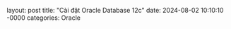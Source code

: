 layout: post
title: "Cài đặt Oracle Database 12c"
date: 2024-08-02 10:10:10 -0000
categories: Oracle
